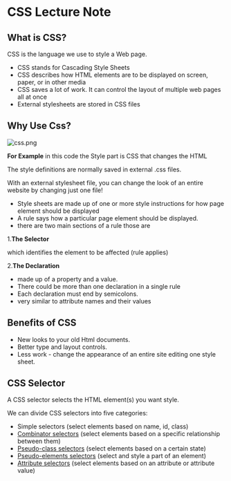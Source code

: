 # CSS Lecture Note

## What is CSS?

CSS is the language we use to style a Web page.

- CSS stands for Cascading Style Sheets
- CSS describes how HTML elements are to be displayed on screen, paper, or in other media
- CSS saves a lot of work. It can control the layout of multiple web pages all at once
- External stylesheets are stored in CSS files

## Why Use Css?

![css.png](CSS%20Lecture%20Note%209c3a331004144a97955d6aa22d602dc9/css.png)

 **For Example** in this code the Style part is CSS that changes the HTML

The style definitions are normally saved in external .css files.

With an external stylesheet file, you can change the look of an entire website by changing just one file!

- Style sheets are made up of one or more style instructions for how page element should be displayed
- A rule says how a particular page element should be displayed.
- there are two main sections of a rule those are

1.**The Selector**

which identifies the element to be affected (rule applies)

2.**The Declaration**

- made up of a property and a value.
- There could be more than one declaration in a single rule
- Each declaration must end by semicolons.
- very similar to attribute names and their values

## Benefits of CSS

- New looks to your old Html documents.
- Better type and layout controls.
- Less work - change the appearance of an entire site editing one style sheet.

## CSS Selector

A CSS selector selects the HTML element(s) you want style.

We can divide CSS selectors into five categories:

- Simple selectors (select elements based on name, id, class)
- [Combinator selectors](https://www.w3schools.com/css/css_combinators.asp) (select elements based on a specific relationship between them)
- [Pseudo-class selectors](https://www.w3schools.com/css/css_pseudo_classes.asp) (select elements based on a certain state)
- [Pseudo-elements selectors](https://www.w3schools.com/css/css_pseudo_elements.asp) (select and style a part of an element)
- [Attribute selectors](https://www.w3schools.com/css/css_attribute_selectors.asp) (select elements based on an attribute or attribute value)